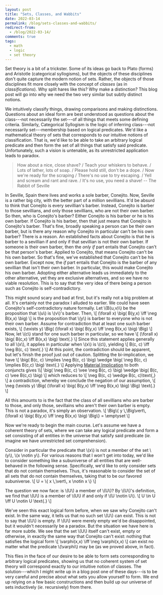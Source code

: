 ```yaml
---
layout: post
title: "Sets, Classes, and Wabbits"
date: 2022-03-14
permalink: /blog/sets-classes-and-wabbits/
redirect-from:
  - /blog/2022-03-14/
comments: true
tags:
  - math
  - logic
  - set theory
---
```


Set theory is a bit of a trickster.
Some of its ideas go back to Plato (forms) and Aristotle (categorical syllogisms), but the objects of these disciplines don't quite capture the modern notion of sets.
Rather, the objects of those disciplines fit more closely with the concept of _classes_ (as in _classifications_).
Why split hares like this?
Why make a distinction?
This blog post will go into why we need the two very similar but subtly distinct notions.

<!-- break -->

We intuitively classify things, drawing comparisons and making distinctions.
Questions about an ideal form are best understood as questions about the class---not necessarily the set---of all things that meets some defining criteria.
Similarly, Categorical Syllogism is the logic of inferring class---not necessarily set---membership based on logical predicates.
We'd like a mathematical theory of sets that corresponds to our intuitive notions of classification.
That is, we'd like to be able to take an arbitrary logical predicate and then form the set of all things that satisfy said predicate.
Unfortunately, such a vision is untenable, as its unrestricted application leads to paradox.

>  How about a nice, close shave? / Teach your whiskers to behave. / Lots of lather, lots of soap. / Please hold still, don't be a dope. / Now we're ready for the scraping / There's no use to try escaping. / Yell and scream and rant and rave. / It's no use, you need a shave! -- The Rabbit of Seville

In Seville, Spain there lives and works a sole barber, Conejito.
Now, Seville is a rather big city, with the better part of a million sevillians.
It'd be absurd to think that Conejito is every sevillian's barber.
Instead, Conejito is barber to those sevillians, and only those sevillians, who are not their own barber.
So then, who is Conejito's barber?
Either Conejito is his barber or he is his own barber.
If Conejito is his barber, then that just means that Conejito is Conejito's barber.
That's fine, broadly speaking a person can be their own barber, but is there any reason why Conejito in particular can't be his own barber?
There is a reason.
An established facts about Conejito is that he is barber to a sevillian if and only if that sevillian is not their own barber.
If someone is their own barber, then the _only if_ part entails that Conejito can't be that person's barber.
Applied to Conejito, that means Conejito can't be his own barber.
So that's fine, we've established that Conejito can't be his own barber.
Except now, the _if_ part entails that Conejito is the barber of any sevillian that isn't their own barber.
In particular, this would make Conejito his own barber.
Adopting either alternative leads us immediately to the other alternative, yet they are exclusive alternatives, and so we have no viable resolution.
This is to say that the very idea of there being a person such as Conejito is self-contradictory.

This might sound scary and bad at first, but it's really not a big problem at all.
It's certainly not the paradox I alluded to earlier.
We could have seen Conejito's self-contradictory nature formally.
Let \\(B(u,v)\\) be the proposition that \\(u\\) is \\(v\\)'s barber.
Then,
\\[ (\forall x) \big( B(y,x) \iff \neg B(x,x) \big) \\]
is the proposition that \\(y\\) is barber to everyone who is not their own barber.
Assume for contradiction that at least one such barber exists,
\\[ (\exists y) \Big( (\forall x) \big( B(y,x) \iff \neg B(x,x) \big) \Big) \\]
Now, let \\(c\\) stand for one such barber in particular, so we have
\\[ (\forall x) \big( B(c,x) \iff B(x,x) \big) \text{.} \\]
Since this statement applies generally to all \\(x\\), it applies in particular when \\(x\\) is \\(c\\), yielding
\\[ B(c, c) \iff \neg B(c, c) \text{.} \\]
At this point, the contradiction should be apparent, but let's finish the proof just out of caution. Splitting the bi-implication, we have
\\[ \big( B(c, c) \implies \neg B(c, c) \big) \wedge \big( \neg B(c, c) \implies B(c,c) \big) \text{.} \\]
Applying [Material Implication](https://en.wikipedia.org/wiki/Material_implication_(rule_of_inference)) to both conjuncts gives
\\[ \big( \neg B(c, c) \vee \neg B(c, c) \big) \wedge \big( B(c, c) \vee B(c,c) \big) \\]
which reduces to
\\[ \neg B(c, c) \wedge B(c, c)\text{,} \\]
a contradiction, whereby we conclude the negation of our assumption,
\\[ \neg (\exists y) \Big( (\forall x) \big( B(y,x) \iff \neg B(x,x) \big) \Big) \text{.} \\]

All this amounts to is the fact that the class of all sevillians who are barber to those, and only those, sevillains who aren't their own barber is empty.
This is not a paradox, it's simply an observation.
\\[ \Big\\{ y \\,\Big\vert\\, (\forall x) \big( B(y,x) \iff \neg B(x,x) \big) \Big\\}  = \emptyset \\]

Now we're ready to begin the main course. Let's assume we have a coherent theory of sets, where we can take any logical predicate and form a set consisting of all entities in the universe that satisfy said predicate (_ie._ imagine we have unrestricted set comprehension).

Consider in particular the predicate that \\(x\\) is not a member of the set \\(y\\), \\(x \notin y\\).
For various reasons that I won't get into today, we'd like to consider something like a subuniverse of all entities that are well-behaved in the following sense.
Specifically, we'd like to only consider sets that do not contain themselves.
Thus, it's reasonable to consider the set of all sets that do not contain themselves, taking that to be our favored subuniverse.
\\[ U = \\{ x \\,\vert\\, x \notin x \\} \\]

The question we now face: is \\(U\\) a member of \\(U\\)?
By \\(U\\)'s definition, we find that \\(U\\) is a member of \\(U\\) if and only if \\(U \notin U\\).
\\[ U \in U \iff U \notin U \text{.} \\]

We've seen this exact logical form before, when we saw why Conejito can't exist.
In the same way, it tells us that no such set \\(U\\) can exist.
This is not to say that \\(U\\) is empty.
If \\(U\\) were merely empty we'd be disappointed, but it wouldn't necessarily be a paradox.
But the situation we have here is far more subtle.
We see that the set \\(U\\) itself can't exist, empty or otherwise, in exactly the same way that Conejito can't exist: nothing that satisfies the logical form
\\[ \varphi(x,x) \iff \neg \varphi(x,x) \\]
can exist no matter what the predicate \\(\varphi\\) may be (as we proved above, in fact).

This flies in the face of our desire to be able to form sets corresponding to arbitrary logical predicates, showing us that no coherent system of set theory will correspond exactly to our intuitive notion of classes.
The solution---which I might write up in a blog post one of these days---is to be very careful and precise about what sets you allow yourself to form.
We end up relying on a few basic constructions and then build up our universe of sets inductively (_ie._ recursively) from there.

